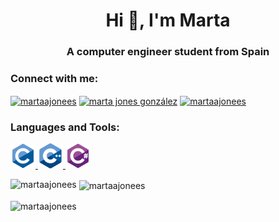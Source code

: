 <h1 align="center">Hi 👋, I'm Marta</h1>
<h3 align="center">A computer engineer student from Spain</h3>

<h3 align="left">Connect with me:</h3>
<p align="left">
<a href="https://twitter.com/martaajonees" target="blank"><img align="center" src="https://raw.githubusercontent.com/rahuldkjain/github-profile-readme-generator/master/src/images/icons/Social/twitter.svg" alt="martaajonees" height="30" width="40" /></a>
<a href="https://linkedin.com/in/marta jones gonzález" target="blank"><img align="center" src="https://raw.githubusercontent.com/rahuldkjain/github-profile-readme-generator/master/src/images/icons/Social/linked-in-alt.svg" alt="marta jones gonzález" height="30" width="40" /></a>
<a href="https://instagram.com/martaajonees" target="blank"><img align="center" src="https://raw.githubusercontent.com/rahuldkjain/github-profile-readme-generator/master/src/images/icons/Social/instagram.svg" alt="martaajonees" height="30" width="40" /></a>
</p>

<h3 align="left">Languages and Tools:</h3>
<p align="left"> <a href="https://www.cprogramming.com/" target="_blank" rel="noreferrer"> <img src="https://raw.githubusercontent.com/devicons/devicon/master/icons/c/c-original.svg" alt="c" width="40" height="40"/> </a> <a href="https://www.w3schools.com/cpp/" target="_blank" rel="noreferrer"> <img src="https://raw.githubusercontent.com/devicons/devicon/master/icons/cplusplus/cplusplus-original.svg" alt="cplusplus" width="40" height="40"/> </a> <a href="https://www.w3schools.com/cs/" target="_blank" rel="noreferrer"> <img src="https://raw.githubusercontent.com/devicons/devicon/master/icons/csharp/csharp-original.svg" alt="csharp" width="40" height="40"/> </a> </p>

<p><img align="left" src="https://github-readme-stats.vercel.app/api/top-langs?username=martaajonees&show_icons=true&locale=en&layout=compact" alt="martaajonees" /></p>

<p>&nbsp;<img align="center" src="https://github-readme-stats.vercel.app/api?username=martaajonees&show_icons=true&locale=en" alt="martaajonees" /></p>

<p><img align="center" src="https://github-readme-streak-stats.herokuapp.com/?user=martaajonees&" alt="martaajonees" /></p>


